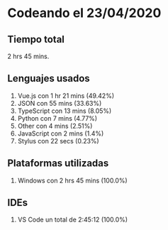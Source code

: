 # Codeando el 23/04/2020

## Tiempo total
2 hrs 45 mins.

## Lenguajes usados
1. Vue.js con 1 hr 21 mins (49.42%)
1. JSON con 55 mins (33.63%)
1. TypeScript con 13 mins (8.05%)
1. Python con 7 mins (4.77%)
1. Other con 4 mins (2.51%)
1. JavaScript con 2 mins (1.4%)
1. Stylus con 22 secs (0.23%)

## Plataformas utilizadas
1. Windows con 2 hrs 45 mins (100.0%)

## IDEs
1. VS Code un total de 2:45:12 (100.0%)
